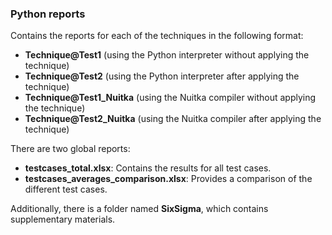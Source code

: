 ### Python reports

Contains the reports for each of the techniques in the following format:
- **Technique@Test1** (using the Python interpreter without applying the technique)
- **Technique@Test2** (using the Python interpreter after applying the technique)
- **Technique@Test1_Nuitka** (using the Nuitka compiler without applying the technique)
- **Technique@Test2_Nuitka** (using the Nuitka compiler after applying the technique)

There are two global reports:  
- **testcases_total.xlsx**: Contains the results for all test cases.
- **testcases_averages_comparison.xlsx**: Provides a comparison of the different test cases.

Additionally, there is a folder named **SixSigma**, which contains supplementary materials.